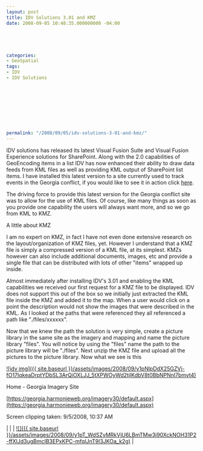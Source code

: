 ```yaml
---
layout: post
title: IDV Solutions 3.01 and KMZ
date: 2008-09-05 10:48:35.000000000 -04:00





categories:
- GeoSpatial
tags:
- IDV
- IDV Solutions

  


  
  
  
  
  
permalink: "/2008/09/05/idv-solutions-3-01-and-kmz/"
---
```

IDV solutions has released its latest Visual Fusion Suite and Visual Fusion Experience solutions for SharePoint. Along with the 2.0 capabilities of GeoEncoding items in a list IDV has now enhanced their ability to draw data feeds from KML files as well as providing KML output of SharePoint list items. I have installed this latest version to a site currently used to track events in the Georgia conflict, if you would like to see it in action click [here](https://georgia.harmonieweb.org/).

The driving force to provide this latest version for the Georgia conflict site was to allow for the use of KML files. Of course, like many things as soon as you provide one capability the users will always want more, and so we go from KML to KMZ.

A little about KMZ

I am no expert on KMZ, in fact I have not even done extensive research on the layout/organization of KMZ files, yet. However I understand that a KMZ file is simply a compressed version of a KML file, at its simplest. KMZs however can also include additional documents, images, etc and provide a single file that can be distributed with lots of other "items" wrapped up inside.

Almost immediately after installing IDV's 3.01 and enabling the KML capabilities we received our first request for a KMZ file to be displayed. IDV does not support this out of the box so we initially just extracted the KML file inside the KMZ and added it to the map. When a user would click on a point the description would not show the images that were described in the KML. As I looked at the paths that were referenced they all referenced a path like "./files/xxxxxx".

Now that we knew the path the solution is very simple, create a picture library in the same site as the imagery and mapping and name the picture library "files". You will notice by using the "files" name the path to the picture library will be "./files". Next unzip the KMZ file and upload all the pictures to the picture library. Now what we see is this

[![idv img]({{ site.baseurl }}/assets/images/2008/09/y1pNlpDdX25GZVj-fO17IqkeaDrptYDbSL3ArQiOXLJJ_5tXPWOyWd2tjlKdbV8t0BbNPNnl7bmyt4)](http://byfiles.storage.live.com/y1pNlpDdX25GZVj-fO17IqkeaDrptYDbSL3ArQiOXLJJ_5tXPWOyWd2tjlKdbV8t0BbNPNnl7bmyt4)

Home - Georgia Imagery Site

[https://georgia.harmonieweb.org/imagery30/default.aspx](https://georgia.harmonieweb.org/imagery30/default.aspx)

Screen clipping taken: 9/5/2008, 10:37 AM

| |
| [![]({{ site.baseurl }}/assets/images/2008/09/y1pT_WdSZyMRkVjU6LBmTMw3j90XckNOH31P2-ffXlJd3ugBmcIB3EPxKPC-mfqlJnT9l3JKOa_k2g)](http://byfiles.storage.live.com/y1pT_WdSZyMRkVjU6LBmTMw3sSPKvHKptX8Efa8tMJWBbPgmHM22dbdHUdEjx7uuM7px09hkWGUr9U) |

